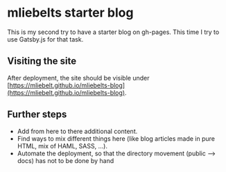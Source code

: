 # mliebelts starter blog

This is my second try to have a starter blog on gh-pages. This time I try to use Gatsby.js for that task.

## Visiting the site

After deployment, the site should be visible under [https://mliebelt.github.io/mliebelts-blog](https://mliebelt.github.io/mliebelts-blog).

## Further steps

* Add from here to there additional content.
* Find ways to mix different things here (like blog articles made in pure HTML, mix of HAML, SASS, ...).
* Automate the deployment, so that the directory movement (public --> docs) has not to be done by hand